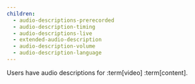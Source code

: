 ```yaml
---
children:
  - audio-descriptions-prerecorded
  - audio-description-timing
  - audio-descriptions-live
  - extended-audio-description
  - audio-description-volume
  - audio-description-language
---
```


Users have audio descriptions for :term[video] :term[content].